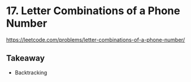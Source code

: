 # 17. Letter Combinations of a Phone Number

<https://leetcode.com/problems/letter-combinations-of-a-phone-number/>

## Takeaway

- Backtracking
